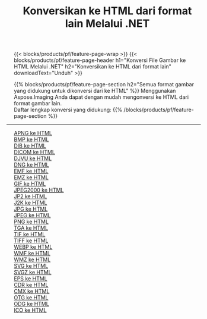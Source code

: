 ﻿---
title: Konversikan ke HTML dari format lain Melalui .NET 
weight: 3920
url: /id/net/conversion/to/html 
lang: id
langdirlevel: 2
locales: zh-hans,ja,it,ru,de,es,fr,nl,id,lt,pl,pt,vi,tr,ko,zh-hant,ar,hi,th,sv,cs,uk,he
description: Menggunakan Aspose.Imaging Anda dapat dengan mudah mengonversi ke HTML dari format lain
---

{{< blocks/products/pf/feature-page-wrap >}}
{{< blocks/products/pf/feature-page-header h1="Konversi File Gambar ke HTML Melalui .NET" h2="Konversikan ke HTML dari format lain" downloadText="Unduh" >}}


{{% blocks/products/pf/feature-page-section  h2="Semua format gambar yang didukung untuk dikonversi dari ke HTML" %}}
Menggunakan Aspose.Imaging Anda dapat dengan mudah mengonversi ke HTML dari format gambar lain.
<br/>
Daftar lengkap konversi yang didukung:
{{% /blocks/products/pf/feature-page-section %}}
<div class="container-fluid productfamilypage bg-gray">
    <div class="convertypes bg-gray agp-content section">
        <div class="container">
		<hr style="margin-left:-20px;"/>
		<div class="row other-converters">
		    <div class='col-md-2 other-converter remove-lp remove-rp'><a href="/imaging/id/net/conversion/apng-to-html" >APNG ke HTML</a></div>
<div class='col-md-2 other-converter remove-lp remove-rp'><a href="/imaging/id/net/conversion/bmp-to-html" >BMP ke HTML</a></div>
<div class='col-md-2 other-converter remove-lp remove-rp'><a href="/imaging/id/net/conversion/dib-to-html" >DIB ke HTML</a></div>
<div class='col-md-2 other-converter remove-lp remove-rp'><a href="/imaging/id/net/conversion/dicom-to-html" >DICOM ke HTML</a></div>
<div class='col-md-2 other-converter remove-lp remove-rp'><a href="/imaging/id/net/conversion/djvu-to-html" >DJVU ke HTML</a></div>
<div class='col-md-2 other-converter remove-lp remove-rp'><a href="/imaging/id/net/conversion/dng-to-html" >DNG ke HTML</a></div>
<div class='col-md-2 other-converter remove-lp remove-rp'><a href="/imaging/id/net/conversion/emf-to-html" >EMF ke HTML</a></div>
<div class='col-md-2 other-converter remove-lp remove-rp'><a href="/imaging/id/net/conversion/emz-to-html" >EMZ ke HTML</a></div>
<div class='col-md-2 other-converter remove-lp remove-rp'><a href="/imaging/id/net/conversion/gif-to-html" >GIF ke HTML</a></div>
<div class='col-md-2 other-converter remove-lp remove-rp'><a href="/imaging/id/net/conversion/jpeg2000-to-html" >JPEG2000 ke HTML</a></div>
<div class='col-md-2 other-converter remove-lp remove-rp'><a href="/imaging/id/net/conversion/jp2-to-html" >JP2 ke HTML</a></div>
<div class='col-md-2 other-converter remove-lp remove-rp'><a href="/imaging/id/net/conversion/j2k-to-html" >J2K ke HTML</a></div>
<div class='col-md-2 other-converter remove-lp remove-rp'><a href="/imaging/id/net/conversion/jpg-to-html" >JPG ke HTML</a></div>
<div class='col-md-2 other-converter remove-lp remove-rp'><a href="/imaging/id/net/conversion/jpeg-to-html" >JPEG ke HTML</a></div>
<div class='col-md-2 other-converter remove-lp remove-rp'><a href="/imaging/id/net/conversion/png-to-html" >PNG ke HTML</a></div>
<div class='col-md-2 other-converter remove-lp remove-rp'><a href="/imaging/id/net/conversion/tga-to-html" >TGA ke HTML</a></div>
<div class='col-md-2 other-converter remove-lp remove-rp'><a href="/imaging/id/net/conversion/tif-to-html" >TIF ke HTML</a></div>
<div class='col-md-2 other-converter remove-lp remove-rp'><a href="/imaging/id/net/conversion/tiff-to-html" >TIFF ke HTML</a></div>
<div class='col-md-2 other-converter remove-lp remove-rp'><a href="/imaging/id/net/conversion/webp-to-html" >WEBP ke HTML</a></div>
<div class='col-md-2 other-converter remove-lp remove-rp'><a href="/imaging/id/net/conversion/wmf-to-html" >WMF ke HTML</a></div>
<div class='col-md-2 other-converter remove-lp remove-rp'><a href="/imaging/id/net/conversion/wmz-to-html" >WMZ ke HTML</a></div>
<div class='col-md-2 other-converter remove-lp remove-rp'><a href="/imaging/id/net/conversion/svg-to-html" >SVG ke HTML</a></div>
<div class='col-md-2 other-converter remove-lp remove-rp'><a href="/imaging/id/net/conversion/svgz-to-html" >SVGZ ke HTML</a></div>
<div class='col-md-2 other-converter remove-lp remove-rp'><a href="/imaging/id/net/conversion/eps-to-html" >EPS ke HTML</a></div>
<div class='col-md-2 other-converter remove-lp remove-rp'><a href="/imaging/id/net/conversion/cdr-to-html" >CDR ke HTML</a></div>
<div class='col-md-2 other-converter remove-lp remove-rp'><a href="/imaging/id/net/conversion/cmx-to-html" >CMX ke HTML</a></div>
<div class='col-md-2 other-converter remove-lp remove-rp'><a href="/imaging/id/net/conversion/otg-to-html" >OTG ke HTML</a></div>
<div class='col-md-2 other-converter remove-lp remove-rp'><a href="/imaging/id/net/conversion/odg-to-html" >ODG ke HTML</a></div>
<div class='col-md-2 other-converter remove-lp remove-rp'><a href="/imaging/id/net/conversion/ico-to-html" >ICO ke HTML</a></div>
                </div>
        </div>
    </div>
</div>
<br/>

